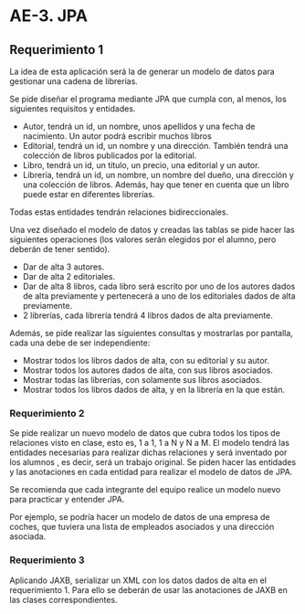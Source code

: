 # AE-3. JPA


## Requerimiento 1

La idea de esta aplicación será la de generar un modelo de datos para gestionar una cadena de librerías.

Se pide diseñar el programa mediante JPA que cumpla con, al menos, los siguientes requisitos y entidades.

- Autor, tendrá un id, un nombre, unos apellidos y una fecha de nacimiento. Un autor podrá escribir muchos libros
- Editorial, tendrá un id, un nombre y una dirección. También tendrá una colección de libros publicados por la editorial.
- Libro, tendrá un id, un título, un precio, una editorial y un autor.
- Librería, tendrá un id, un nombre, un nombre del dueño, una dirección y una colección de libros. Además, hay que tener en cuenta que un libro puede estar en diferentes librerías.

Todas estas entidades tendrán relaciones bidireccionales.

Una vez diseñado el modelo de datos y creadas las tablas se pide hacer las siguientes operaciones (los valores serán elegidos por el alumno, pero deberán de tener sentido).

- Dar de alta 3 autores.
- Dar de alta 2 editoriales.
- Dar de alta 8 libros, cada libro será escrito por uno de los autores dados de alta previamente y pertenecerá a uno de los editoriales dados de alta previamente.
- 2 librerías, cada librería tendrá 4 libros dados de alta previamente.

Además, se pide realizar las siguientes consultas y mostrarlas por pantalla, cada una debe de ser independiente:

- Mostrar todos los libros dados de alta, con su editorial y su autor.
- Mostrar todos los autores dados de alta, con sus libros asociados.
- Mostrar todas las librerías, con solamente sus libros asociados.
- Mostrar todos los libros dados de alta, y en la librería en la que están.

<h3>Requerimiento 2</h3>

Se pide realizar un nuevo modelo de datos que cubra todos los tipos de relaciones visto en clase, esto es, 1 a 1, 1 a N y N a M. El modelo tendrá las entidades necesarias para realizar dichas relaciones y será inventado por los alumnos , es decir, será un trabajo original. Se piden hacer las entidades y las anotaciones en cada entidad para realizar el modelo de datos de JPA.

Se recomienda que cada integrante del equipo realice un modelo nuevo para practicar y entender JPA.

Por ejemplo, se podría hacer un modelo de datos de una empresa de coches, que tuviera una lista de empleados asociados y una dirección asociada.


<h3>Requerimiento 3</h3>

Aplicando JAXB, serializar un XML con los datos dados de alta en el requerimiento 1. Para ello se deberán de usar las anotaciones de JAXB en las clases correspondientes.
